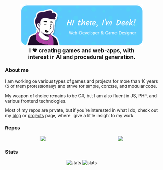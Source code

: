 
<p align="center" style="width: 80%; margin: auto">
<img src="./Resources/github-profile-header.png" alt="header">
<b style="font-size: 18px">I ❤️ creating games and web-apps, with interest in AI and procedural generation.</b>
</p>

### About me

I am working on various types of games and projects for more than 10 years (5 of them professionally) and strive for simple, concise, and modular code.

My weapon of choice remains to be C#, but I am also fluent in JS, PHP, and various frontend technologies.

Most of my repos are private, but if you're interested in what I do, check out my [blog](https://www.idecay.de/blog) or [projects](https://www.idecay.de/projects) page, where I give a little insight to my work.

### Repos

<div width="100%" align="center" style="display: grid; grid-template-columns: 1fr 1fr; grid-gap: 5px">
  <a href="https://github.com/justDeek/Useful-Unity-Utilities">
    <img src="https://github-readme-stats.vercel.app/api/pin/?username=justDeek&repo=Useful-Unity-Utilities&border_color=5ecbff&bg_color=0D1117&title_color=C9D1D9&text_color=8B949E&icon_color=5ecbff&border_radius=10">
  </a>
  <a href="https://github.com/justDeek/webdev-helpers">
    <img src="https://github-readme-stats.vercel.app/api/pin/?username=justDeek&repo=webdev-helpers&border_color=5ecbff&bg_color=0D1117&title_color=C9D1D9&text_color=8B949E&icon_color=5ecbff&border_radius=10">
  </a>
</div>

### Stats

<p align="center">
<img src="http://github-profile-summary-cards.vercel.app/api/cards/profile-details?username=justDeek&theme=github_dark" alt="stats">
<img src="https://github-readme-stats.vercel.app/api/top-langs/?username=justDeek&layout=compact&theme=github_dark" alt="stats">

[//]: # (<img src="https://visitor-badge.glitch.me/badge?page_id=justDeek.justDeek" alt="visitors">)
</p>